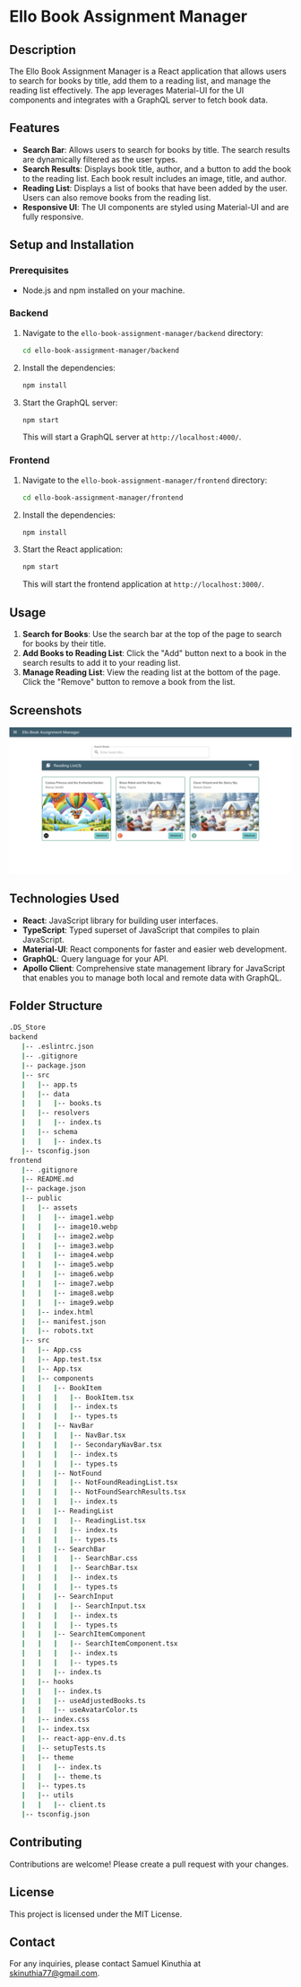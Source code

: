 # Ello Book Assignment Manager

## Description

The Ello Book Assignment Manager is a React application that allows users to search for books by title, add them to a reading list, and manage the reading list effectively. The app leverages Material-UI for the UI components and integrates with a GraphQL server to fetch book data.

## Features

- **Search Bar**: Allows users to search for books by title. The search results are dynamically filtered as the user types.
- **Search Results**: Displays book title, author, and a button to add the book to the reading list. Each book result includes an image, title, and author.
- **Reading List**: Displays a list of books that have been added by the user. Users can also remove books from the reading list.
- **Responsive UI**: The UI components are styled using Material-UI and are fully responsive.

## Setup and Installation

### Prerequisites

- Node.js and npm installed on your machine.

### Backend

1. Navigate to the `ello-book-assignment-manager/backend` directory:
    ```bash
    cd ello-book-assignment-manager/backend
    ```
2. Install the dependencies:
    ```bash
    npm install
    ```
3. Start the GraphQL server:
    ```bash
    npm start
    ```
   This will start a GraphQL server at `http://localhost:4000/`.

### Frontend

1. Navigate to the `ello-book-assignment-manager/frontend` directory:
    ```bash
    cd ello-book-assignment-manager/frontend
    ```
2. Install the dependencies:
    ```bash
    npm install
    ```
3. Start the React application:
    ```bash
    npm start
    ```
   This will start the frontend application at `http://localhost:3000/`.

## Usage

1. **Search for Books**: Use the search bar at the top of the page to search for books by their title.
2. **Add Books to Reading List**: Click the "Add" button next to a book in the search results to add it to your reading list.
3. **Manage Reading List**: View the reading list at the bottom of the page. Click the "Remove" button to remove a book from the list.

## Screenshots

![Ello Book Assignment Manager App](public/assets/cover.png)

## Technologies Used

- **React**: JavaScript library for building user interfaces.
- **TypeScript**: Typed superset of JavaScript that compiles to plain JavaScript.
- **Material-UI**: React components for faster and easier web development.
- **GraphQL**: Query language for your API.
- **Apollo Client**: Comprehensive state management library for JavaScript that enables you to manage both local and remote data with GraphQL.

## Folder Structure
```bash
.DS_Store
backend
   |-- .eslintrc.json
   |-- .gitignore
   |-- package.json
   |-- src
   |   |-- app.ts
   |   |-- data
   |   |   |-- books.ts
   |   |-- resolvers
   |   |   |-- index.ts
   |   |-- schema
   |   |   |-- index.ts
   |-- tsconfig.json
frontend
   |-- .gitignore
   |-- README.md
   |-- package.json
   |-- public
   |   |-- assets
   |   |   |-- image1.webp
   |   |   |-- image10.webp
   |   |   |-- image2.webp
   |   |   |-- image3.webp
   |   |   |-- image4.webp
   |   |   |-- image5.webp
   |   |   |-- image6.webp
   |   |   |-- image7.webp
   |   |   |-- image8.webp
   |   |   |-- image9.webp
   |   |-- index.html
   |   |-- manifest.json
   |   |-- robots.txt
   |-- src
   |   |-- App.css
   |   |-- App.test.tsx
   |   |-- App.tsx
   |   |-- components
   |   |   |-- BookItem
   |   |   |   |-- BookItem.tsx
   |   |   |   |-- index.ts
   |   |   |   |-- types.ts
   |   |   |-- NavBar
   |   |   |   |-- NavBar.tsx
   |   |   |   |-- SecondaryNavBar.tsx
   |   |   |   |-- index.ts
   |   |   |   |-- types.ts
   |   |   |-- NotFound
   |   |   |   |-- NotFoundReadingList.tsx
   |   |   |   |-- NotFoundSearchResults.tsx
   |   |   |   |-- index.ts
   |   |   |-- ReadingList
   |   |   |   |-- ReadingList.tsx
   |   |   |   |-- index.ts
   |   |   |   |-- types.ts
   |   |   |-- SearchBar
   |   |   |   |-- SearchBar.css
   |   |   |   |-- SearchBar.tsx
   |   |   |   |-- index.ts
   |   |   |   |-- types.ts
   |   |   |-- SearchInput
   |   |   |   |-- SearchInput.tsx
   |   |   |   |-- index.ts
   |   |   |   |-- types.ts
   |   |   |-- SearchItemComponent
   |   |   |   |-- SearchItemComponent.tsx
   |   |   |   |-- index.ts
   |   |   |   |-- types.ts
   |   |   |-- index.ts
   |   |-- hooks
   |   |   |-- index.ts
   |   |   |-- useAdjustedBooks.ts
   |   |   |-- useAvatarColor.ts
   |   |-- index.css
   |   |-- index.tsx
   |   |-- react-app-env.d.ts
   |   |-- setupTests.ts
   |   |-- theme
   |   |   |-- index.ts
   |   |   |-- theme.ts
   |   |-- types.ts
   |   |-- utils
   |   |   |-- client.ts
   |-- tsconfig.json
```

## Contributing

Contributions are welcome! Please create a pull request with your changes.

## License

This project is licensed under the MIT License.

## Contact

For any inquiries, please contact Samuel Kinuthia at skinuthia77@gmail.com.
